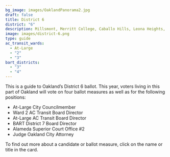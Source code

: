 ```yaml
---
bg_image: images/OaklandPanorama2.jpg
draft: false
title: District 6
district: "6"
description: Millsmont, Merritt College, Caballo Hills, Leona Heights, Eastmont
image: images/district-6.png
type: guide
ac_transit_wards:
  - At-Large
  - "2"
  - "3"
bart_districts:
  - "3"
  - "4"
---
```

This is a guide to Oakland’s District 6 ballot. This year, voters living in this part of Oakland will vote on four ballot measures as well as for the following positions:

* At-Large City Councilmember
* Ward 2 AC Transit Board Director
* At-Large AC Transit Board Director
* BART District 7 Board Director
* Alameda Superior Court Office #2
* Judge Oakland City Attorney

To find out more about a candidate or ballot measure, click on the name or title in the card.